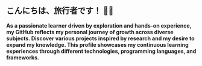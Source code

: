 ## こんにちは、旅行者です！ 👋🏻
**As a passionate learner driven by exploration and hands-on experience, my GitHub reflects my personal journey of growth across diverse subjects. Discover various projects inspired by research and my desire to expand my knowledge. This profile showcases my continuous learning experiences through different technologies, programming languages, and frameworks.**
